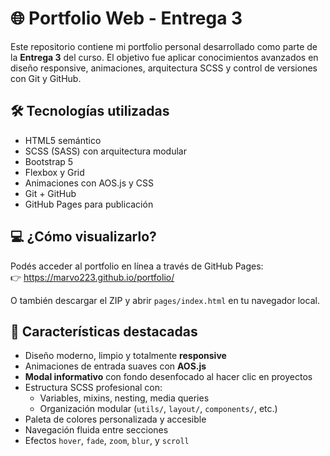 # 🌐 Portfolio Web - Entrega 3

Este repositorio contiene mi portfolio personal desarrollado como parte de la **Entrega 3** del curso. El objetivo fue aplicar conocimientos avanzados en diseño responsive, animaciones, arquitectura SCSS y control de versiones con Git y GitHub.

## 🛠️ Tecnologías utilizadas

- HTML5 semántico
- SCSS (SASS) con arquitectura modular
- Bootstrap 5
- Flexbox y Grid
- Animaciones con AOS.js y CSS
- Git + GitHub
- GitHub Pages para publicación

## 💻 ¿Cómo visualizarlo?

Podés acceder al portfolio en línea a través de GitHub Pages:  
👉 https://marvo223.github.io/portfolio/

O también descargar el ZIP y abrir `pages/index.html` en tu navegador local.

## 🎯 Características destacadas

- Diseño moderno, limpio y totalmente **responsive**
- Animaciones de entrada suaves con **AOS.js**
- **Modal informativo** con fondo desenfocado al hacer clic en proyectos
- Estructura SCSS profesional con:
  - Variables, mixins, nesting, media queries
  - Organización modular (`utils/`, `layout/`, `components/`, etc.)
- Paleta de colores personalizada y accesible
- Navegación fluida entre secciones
- Efectos `hover`, `fade`, `zoom`, `blur`, y `scroll`
